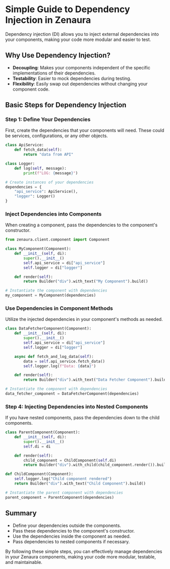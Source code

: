 # Simple Guide to Dependency Injection in Zenaura

Dependency injection (DI) allows you to inject external dependencies into your components, making your code more modular and easier to test.

## Why Use Dependency Injection?

- **Decoupling**: Makes your components independent of the specific implementations of their dependencies.
- **Testability**: Easier to mock dependencies during testing.
- **Flexibility**: Easily swap out dependencies without changing your component code.

## Basic Steps for Dependency Injection

### Step 1: Define Your Dependencies

First, create the dependencies that your components will need. These could be services, configurations, or any other objects.

```python
class ApiService:
    def fetch_data(self):
        return "data from API"

class Logger:
    def log(self, message):
        print(f"LOG: {message}")

# Create instances of your dependencies
dependencies = {
    "api_service": ApiService(),
    "logger": Logger()
}
```

### Inject Dependencies into Components

When creating a component, pass the dependencies to the component's constructor.

```python
from zenaura.client.component import Component

class MyComponent(Component):
    def __init__(self, di):
        super().__init__()
        self.api_service = di["api_service"]
        self.logger = di["logger"]

    def render(self):
        return Builder("div").with_text("My Component").build()

# Instantiate the component with dependencies
my_component = MyComponent(dependencies)
```

### Use Dependencies in Component Methods

Utilize the injected dependencies in your component's methods as needed.

```python
class DataFetcherComponent(Component):
    def __init__(self, di):
        super().__init__()
        self.api_service = di["api_service"]
        self.logger = di["logger"]

    async def fetch_and_log_data(self):
        data = self.api_service.fetch_data()
        self.logger.log(f"Data: {data}")

    def render(self):
        return Builder("div").with_text("Data Fetcher Component").build()

# Instantiate the component with dependencies
data_fetcher_component = DataFetcherComponent(dependencies)
```

### Step 4: Injecting Dependencies into Nested Components

If you have nested components, pass the dependencies down to the child components.

```python
class ParentComponent(Component):
    def __init__(self, di):
        super().__init__()
        self.di = di

    def render(self):
        child_component = ChildComponent(self.di)
        return Builder("div").with_child(child_component.render()).build()

def ChildComponent(Component):
    self.logger.log("Child component rendered")
    return Builder("div").with_text("Child Component").build()

# Instantiate the parent component with dependencies
parent_component = ParentComponent(dependencies)
```

## Summary

- Define your dependencies outside the components.
- Pass these dependencies to the component's constructor.
- Use the dependencies inside the component as needed.
- Pass dependencies to nested components if necessary.

By following these simple steps, you can effectively manage dependencies in your Zenaura components, making your code more modular, testable, and maintainable.
